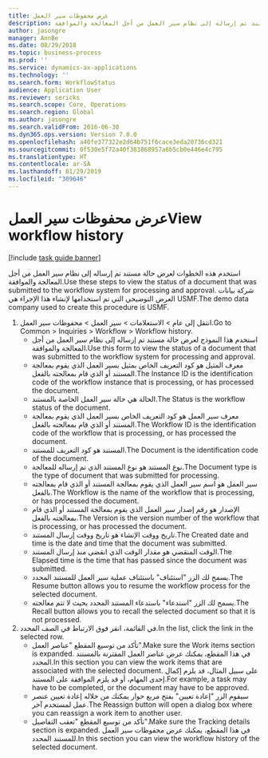 ```yaml
---
title: عرض محفوظات سير العمل
description: استخدم هذه الخطوات لعرض حالة مستند تم إرساله إلى نظام سير العمل من أجل المعالجة والموافقة.
author: jasongre
manager: AnnBe
ms.date: 08/29/2018
ms.topic: business-process
ms.prod: ''
ms.service: dynamics-ax-applications
ms.technology: ''
ms.search.form: WorkflowStatus
audience: Application User
ms.reviewer: sericks
ms.search.scope: Core, Operations
ms.search.region: Global
ms.author: jasongre
ms.search.validFrom: 2016-06-30
ms.dyn365.ops.version: Version 7.0.0
ms.openlocfilehash: a40fe377322e2d64b751f6cace3eda20736cd321
ms.sourcegitcommit: 0f530e5f72a40f383868957a6b5cb0e446e4c795
ms.translationtype: HT
ms.contentlocale: ar-SA
ms.lasthandoff: 01/29/2019
ms.locfileid: "309646"
---
```

# <a name="view-workflow-history"></a><span data-ttu-id="63a5b-103">عرض محفوظات سير العمل</span><span class="sxs-lookup"><span data-stu-id="63a5b-103">View workflow history</span></span>

[!include [task guide banner](../../includes/task-guide-banner.md)]

<span data-ttu-id="63a5b-104">استخدم هذه الخطوات لعرض حالة مستند تم إرساله إلى نظام سير العمل من أجل المعالجة والموافقة.</span><span class="sxs-lookup"><span data-stu-id="63a5b-104">Use these steps to view the status of a document that was submitted to the workflow system for processing and approval.</span></span> <span data-ttu-id="63a5b-105">شركة بيانات العرض التوضيحي التي تم استخدامها لإنشاء هذا الإجراء هي USMF.</span><span class="sxs-lookup"><span data-stu-id="63a5b-105">The demo data company used to create this procedure is USMF.</span></span>

1. <span data-ttu-id="63a5b-106">انتقل إلى عام > الاستعلامات > سير العمل > محفوظات سير العمل.</span><span class="sxs-lookup"><span data-stu-id="63a5b-106">Go to Common > Inquiries > Workflow > Workflow history.</span></span>
    * <span data-ttu-id="63a5b-107">استخدم هذا النموذج لعرض حالة مستند تم إرساله إلى نظام سير العمل من أجل المعالجة والموافقة.</span><span class="sxs-lookup"><span data-stu-id="63a5b-107">Use this form to view the status of a document that was submitted to the workflow system for processing and approval.</span></span>  
    * <span data-ttu-id="63a5b-108">معرف المثيل هو كود التعريف الخاص بمثيل بسير العمل الذي يقوم بمعالجة المستند أو الذي قام بمعالجته بالفعل.</span><span class="sxs-lookup"><span data-stu-id="63a5b-108">The Instance ID is      the identification code of the workflow instance that is processing, or has processed the document.</span></span>  
    * <span data-ttu-id="63a5b-109">الحالة هي حالة سير العمل الخاصة بالمستند.</span><span class="sxs-lookup"><span data-stu-id="63a5b-109">The Status is the workflow status of the document.</span></span>  
    * <span data-ttu-id="63a5b-110">معرف سير العمل هو كود التعريف الخاص بسير العمل الذي يقوم بمعالجة المستند أو الذي قام بمعالجته بالفعل.</span><span class="sxs-lookup"><span data-stu-id="63a5b-110">The Workflow ID is the identification code of the workflow that is processing, or has processed the document.</span></span>  
    * <span data-ttu-id="63a5b-111">المستند هو كود التعريف للمستند.</span><span class="sxs-lookup"><span data-stu-id="63a5b-111">The Document is the identification code of the document.</span></span>  
    * <span data-ttu-id="63a5b-112">نوع المستند هو نوع المستند الذي تم إرساله للمعالجة.</span><span class="sxs-lookup"><span data-stu-id="63a5b-112">The Document type is the type of document that was submitted for processing.</span></span>  
    * <span data-ttu-id="63a5b-113">سير العمل هو اسم سير العمل الذي يقوم بمعالجة المستند أو الذي قام بمعالجته بالفعل.</span><span class="sxs-lookup"><span data-stu-id="63a5b-113">The Workflow is the name of the workflow that is processing, or has processed the document.</span></span>  
    * <span data-ttu-id="63a5b-114">الإصدار هو رقم إصدار سير العمل الذي يقوم بمعالجة المستند أو الذي قام بمعالجته بالفعل.</span><span class="sxs-lookup"><span data-stu-id="63a5b-114">The Version is the version number of the workflow that is processing, or has processed the document.</span></span>  
    * <span data-ttu-id="63a5b-115">تاريخ ووقت الإنشاء هو تاريخ ووقت إرسال المستند.</span><span class="sxs-lookup"><span data-stu-id="63a5b-115">The Created date and time is the date and time that the document was submitted.</span></span>  
    * <span data-ttu-id="63a5b-116">الوقت المنقضي هو مقدار الوقت الذي انقضى منذ إرسال المستند.</span><span class="sxs-lookup"><span data-stu-id="63a5b-116">The Elapsed time is the time that has passed since the document was submitted.</span></span>  
    * <span data-ttu-id="63a5b-117">يسمح لك الزر "استئناف" باستئناف عملية سير العمل للمستند المحدد.</span><span class="sxs-lookup"><span data-stu-id="63a5b-117">The Resume button allows you to resume the workflow process for the selected document.</span></span>  
    * <span data-ttu-id="63a5b-118">يسمح لك الزر "استدعاء" باستدعاء المستند المحدد بحيث لا تتم معالجته.</span><span class="sxs-lookup"><span data-stu-id="63a5b-118">The Recall button allows you to recall the selected document so that it is not processed.</span></span>   
2. <span data-ttu-id="63a5b-119">في القائمة، انقر فوق الارتباط في الصف المحدد.</span><span class="sxs-lookup"><span data-stu-id="63a5b-119">In the list, click the link in the selected row.</span></span>
    * <span data-ttu-id="63a5b-120">تأكد من توسيع المقطع "عناصر العمل".</span><span class="sxs-lookup"><span data-stu-id="63a5b-120">Make sure the Work items section is expanded.</span></span>    <span data-ttu-id="63a5b-121">في هذا المقطع، يمكنك عرض عناصر العمل المقترنة بالمستند المحدد.</span><span class="sxs-lookup"><span data-stu-id="63a5b-121">In this section you can view the work items that are associated with the selected document.</span></span> <span data-ttu-id="63a5b-122">على سبيل المثال، قد يلزم إكمال إحدى المهام، أو قد يلزم الموافقة على المستند.</span><span class="sxs-lookup"><span data-stu-id="63a5b-122">For example, a task may have to be completed, or the document may have to be approved.</span></span>  
    * <span data-ttu-id="63a5b-123">سيقوم الزر "إعادة تعيين" بفتح مربع حوار يمكنك من خلاله إعادة تعيين عنصر عمل لمستخدم آخر.</span><span class="sxs-lookup"><span data-stu-id="63a5b-123">The Reassign button will open a dialog box where you can reassign a work item to another user.</span></span>  
    * <span data-ttu-id="63a5b-124">تأكد من توسيع المقطع "تعقب التفاصيل".</span><span class="sxs-lookup"><span data-stu-id="63a5b-124">Make sure the Tracking details section is expanded.</span></span>    <span data-ttu-id="63a5b-125">في هذا المقطع، يمكنك عرض محفوظات سير العمل للمستند المحدد.</span><span class="sxs-lookup"><span data-stu-id="63a5b-125">In this section you can view the workflow history of the selected document.</span></span>  

